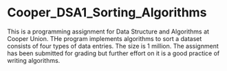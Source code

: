 # Cooper_DSA1_Sorting_Algorithms
This is a programming assignment for Data Structure and Algorithms at Cooper Union. THe program implements algorithms to sort a dataset consists of four types of data entries. The size is 1 million. The assignment has been submitted for grading but further effort on it is a good practice of writing algorithms. 
